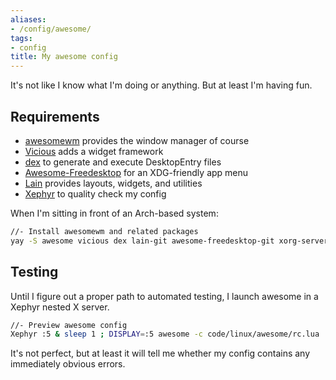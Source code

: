```yaml
---
aliases:
- /config/awesome/
tags:
- config
title: My awesome config
---
```


It's not like I know what I'm doing or anything. But at least I'm having fun.

## Requirements

* [awesomewm](https://awesomewm.org) provides the window manager of course
* [Vicious](https://vicious.readthedocs.io/en/latest) adds a widget framework
* [dex](https://github.com/jceb/dex) to generate and execute DesktopEntry files
* [Awesome-Freedesktop](https://github.com/lcpz/awesome-freedesktop) for an XDG-friendly app menu
* [Lain](https://github.com/lcpz/lain) provides layouts, widgets, and utilities
* [Xephyr](https://wiki.archlinux.org/title/Xephyr) to quality check my config

When I'm sitting in front of an Arch-based system:

````sh
//- Install awesomewm and related packages
yay -S awesome vicious dex lain-git awesome-freedesktop-git xorg-server-xephyr
````

## Testing

Until I figure out a proper path to automated testing, I launch awesome in a
Xephyr nested X server.

````bash
//- Preview awesome config
Xephyr :5 & sleep 1 ; DISPLAY=:5 awesome -c code/linux/awesome/rc.lua
````

It's not perfect, but at least it will tell me whether my config contains any
immediately obvious errors.